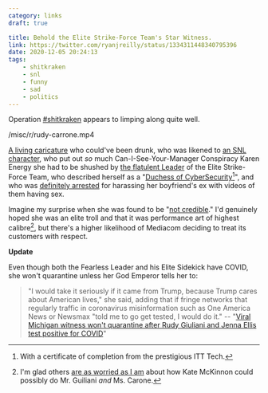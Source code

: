 ```yaml
---
category: links
draft: true

title: Behold the Elite Strike-Force Team's Star Witness.
link: https://twitter.com/ryanjreilly/status/1334311448340795396
date: 2020-12-05 20:24:13
tags:
    - shitkraken
    - snl
    - funny
    - sad
    - politics
---
```


Operation [#shitkraken](/tags/shitkraken) appears to limping along quite well.

/misc/r/rudy-carrone.mp4

[A living caricature](https://twitter.com/benyahr/status/1334526677028843520) who could've been drunk, who was likened to [an SNL character](https://www.instyle.com/politics-social-issues/melissa-carone-testimony-twitter-reactions), who put out _so_ much Can-I-See-Your-Manager Conspiracy Karen Energy she had to be shushed by [the flatulent Leader](https://www.businessinsider.com/rudy-giuliani-fart-on-camera-confirmed-by-michigan-state-representative-2020-12) of the Elite Strike-Force Team, who described herself as a "[Duchess of CyberSecurity](https://www.facebook.com/photo?fbid=1145671952480387&set=ecnf.100011127785440)[^duchess]", and who was [definitely arrested](https://www.deadlinedetroit.com/articles/26813/giuliani_s_michigan_witness_mellissa_carone_harassed_sent_sex_videos_to_boyfriend_s_ex) for harassing her boyfriend's ex with videos of them having sex.

Imagine my surprise when she was found to be "[not credible](https://www.washingtonpost.com/nation/2020/12/03/melissa-carone-michigan-trump-giuliani-election/)." I'd genuinely hoped she was an elite troll and that it was performance art of highest calibre[^mckinnon], but there's a higher likelihood of Mediacom deciding to treat its customers with respect.

[^duchess]: With a certificate of completion from the prestigious ITT Tech.
[^mckinnon]: I'm glad others [are as worried as I am](https://twitter.com/BigManPauly/status/1334563526598340610) about how Kate McKinnon could possibly do Mr. Guiliani _and_ Ms. Carone.

**Update**

Even though both the Fearless Leader and his Elite Sidekick have COVID, she won't quarantine unless her God Emperor tells her to:

> "I would take it seriously if it came from Trump, because Trump cares about American lives," she said, adding that if fringe networks that regularly traffic in coronavirus misinformation such as One America News or Newsmax "told me to go get tested, I would do it."
> -- "[Viral Michigan witness won't quarantine after Rudy Giuliani and Jenna Ellis test positive for COVID](https://www.salon.com/2020/12/09/viral-michigan-witness-wont-quarantine-after-rudy-giuliani-and-jenna-ellis-test-positive-for-covid/)"
